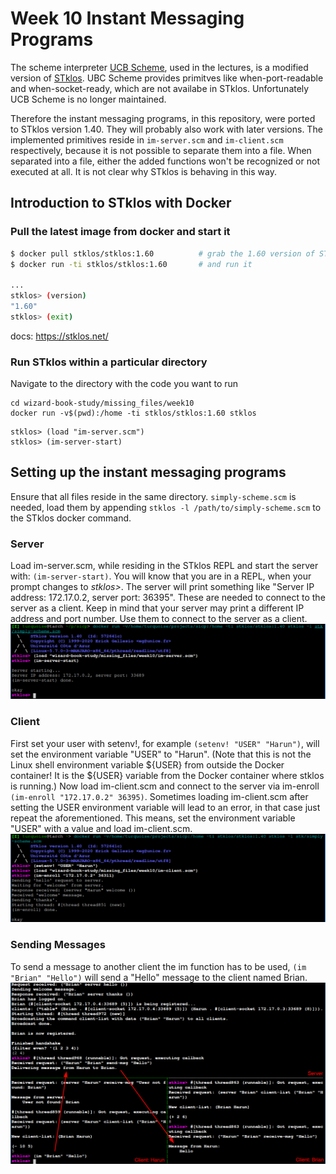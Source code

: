 # Week 10 Instant Messaging Programs

The scheme interpreter [UCB Scheme](https://people.eecs.berkeley.edu/~bh/61a-pages/Scheme/), used in the lectures,
is a modified version of [STklos](https://www.stklos.net/).
UBC Scheme provides primitves like when-port-readable and when-socket-ready, which are not availabe in STklos.
Unfortunately UCB Scheme is no longer maintained.

Therefore the instant messaging programs, in this repository, were ported to STklos version 1.40.
They will probably also work with later versions.
The implemented primitives reside in `im-server.scm` and `im-client.scm` respectively, because it is not possible to separate them into a file.
When separated into a file, either the added functions won't be recognized or not executed at all.
It is not clear why STklos is behaving in this way.

## Introduction to STklos with Docker

### Pull the latest image from docker and start it

``` bash
$ docker pull stklos/stklos:1.60          # grab the 1.60 version of STklos
$ docker run -ti stklos/stklos:1.60       # and run it

...
stklos> (version)
"1.60"
stklos> (exit)
```

docs: https://stklos.net/

### Run STklos within a particular directory

Navigate to the directory with the code you want to run

```
cd wizard-book-study/missing_files/week10
docker run -v$(pwd):/home -ti stklos/stklos:1.60 stklos
```

```
stklos> (load "im-server.scm")
stklos> (im-server-start)
```

## Setting up the instant messaging programs
Ensure that all files reside in the same directory.
`simply-scheme.scm` is needed, load them by appending `stklos -l /path/to/simply-scheme.scm` to the STklos docker command.

### Server
Load im-server.scm, while residing in the STklos REPL and start the server with: `(im-server-start)`.
You will know that you are in a REPL, when your prompt changes to *stklos>*.
The server will print something like "Server IP address: 172.17.0.2, server port: 36395".
These are needed to connect to the server as a client.
Keep in mind that your server may print a different IP address and port number.
Use them to connect to the server as a client.
![Server Setup](./server-setup.png)

### Client
First set your user with setenv!, for example `(setenv! "USER" "Harun")`,
will set the environment variable "USER" to "Harun".
(Note that this is not the Linux shell environment variable ${USER} from outside the Docker container! It is the ${USER} variable from the Docker container where stklos is running.)
Now load im-client.scm and connect to the server via im-enroll `(im-enroll "172.17.0.2" 36395)`.
Sometimes loading im-client.scm after setting the USER environment variable will lead to an error,
in that case just repeat the aforementioned.
This means, set the environment variable "USER" with a value and load im-client.scm.
![Client Setup](./client-setup.png)

### Sending Messages
To send a message to another client the im function has to be used,
`(im "Brian" "Hello")` will send a "Hello" message to the client named Brian.
![Demo](./demo.png)
